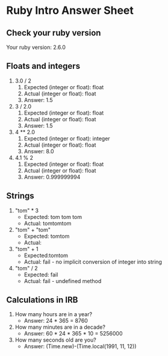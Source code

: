 # Ruby Intro Answer Sheet

## Check your ruby version
Your ruby version: 2.6.0

## Floats and integers 
1. 3.0 / 2
    1. Expected (integer or float):    float  
    2. Actual (integer or float): float
    3. Answer: 1.5
2. 3 / 2.0
    1. Expected (integer or float):   float   
    2. Actual (integer or float): float
    3. Answer: 1.5
3. 4 ** 2.0
    1. Expected (integer or float):  integer        
    2. Actual (integer or float): float
    3. Answer: 8.0
4. 4.1 % 2
    1. Expected (integer or float):   float   
    2. Actual (integer or float): float
    3. Answer: 0.999999994

## Strings
1. "tom" * 3
    * Expected:  tom tom tom          
    * Actual: tomtomtom
2. "tom" + "tom"
    * Expected:   tomtom         
    * Actual:
3. "tom" + 1
    * Expected:tomtom            
    * Actual: fail - no implicit conversion of integer into string
4. "tom" / 2
    * Expected: fail        
    * Actual:  fail - undefined method

## Calculations in IRB
1. How many hours are in a year?
    * Answer: 24 * 365 = 8760
2. How many minutes are in a decade?
    * Answer: 60 * 24 * 365 * 10 = 5256000
3. How many seconds old are you?
    * Answer: (Time.new)-(Time.local(1991, 11, 12))